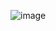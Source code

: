 ![image](https://user-images.githubusercontent.com/88559642/157160889-06cdf419-ac4e-4381-a155-83a542ab21fb.png)
